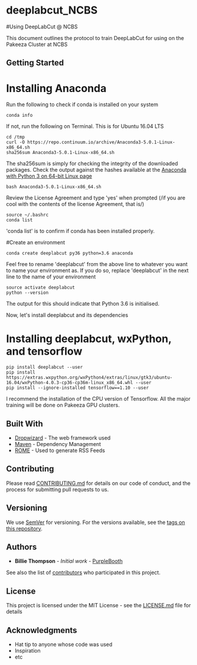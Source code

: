 # deeplabcut_NCBS
#Using DeepLabCut @ NCBS

This document outlines the protocol to train DeepLabCut for using on the Pakeeza Cluster at NCBS

## Getting Started

# Installing Anaconda
Run the following to check if conda is installed on your system
```
conda info
```
If not, run the following on Terminal. This is for Ubuntu 16.04 LTS
```
cd /tmp
curl -O https://repo.continuum.io/archive/Anaconda3-5.0.1-Linux-x86_64.sh
sha256sum Anaconda3-5.0.1-Linux-x86_64.sh
```
The sha256sum is simply for checking the integrity of the downloaded packages. Check the output against the hashes available at the [Anaconda with Python 3 on 64-bit Linux page](https://docs.continuum.io/anaconda/hashes/lin-3-64)

```
bash Anaconda3-5.0.1-Linux-x86_64.sh
```
Review the License Agreement and type 'yes' when prompted (/if you are cool with the contents of the license Agreement, that is/)

```
source ~/.bashrc
conda list
```

'conda list' is to confirm if conda has been installed properly.

#Create an environment

```
conda create deeplabcut py36 python=3.6 anaconda
```
Feel free to rename 'deeplabcut' from the above line to whatever you want to name your environment as. If you do so, replace 'deeplabcut' in the next line to the name of your environment

```
source activate deeplabcut
python --version
```
The output for this should indicate that Python 3.6 is initialised.

Now, let's install deeplabcut and its dependencies

# Installing deeplabcut, wxPython, and tensorflow

```
pip install deeplabcut --user
pip install https://extras.wxpython.org/wxPython4/extras/linux/gtk3/ubuntu-16.04/wxPython-4.0.3-cp36-cp36m-linux_x86_64.whl --user
pip install --ignore-installed tensorflow==1.10 --user
```
I recommend the installation of the CPU version of Tensorflow. All the major training will be done on Pakeeza GPU clusters. 

## Built With

* [Dropwizard](http://www.dropwizard.io/1.0.2/docs/) - The web framework used
* [Maven](https://maven.apache.org/) - Dependency Management
* [ROME](https://rometools.github.io/rome/) - Used to generate RSS Feeds

## Contributing

Please read [CONTRIBUTING.md](https://gist.github.com/PurpleBooth/b24679402957c63ec426) for details on our code of conduct, and the process for submitting pull requests to us.

## Versioning

We use [SemVer](http://semver.org/) for versioning. For the versions available, see the [tags on this repository](https://github.com/your/project/tags).

## Authors

* **Billie Thompson** - *Initial work* - [PurpleBooth](https://github.com/PurpleBooth)

See also the list of [contributors](https://github.com/your/project/contributors) who participated in this project.

## License

This project is licensed under the MIT License - see the [LICENSE.md](LICENSE.md) file for details

## Acknowledgments

* Hat tip to anyone whose code was used
* Inspiration
* etc
